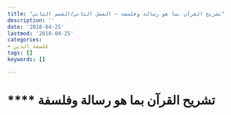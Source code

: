 ```yaml
---
title: "تشريح القرآن بما هو رسالة وفلسفة – الفصل الثاني/القسم الثاني"
description: ''
date: '2018-04-25'
lastmod: '2018-04-25'
categories:
- فلسفة الدين
tags: []
keywords: []

---
```

# **** **تشريح القرآن** بما هو رسالة وفلسفة

###